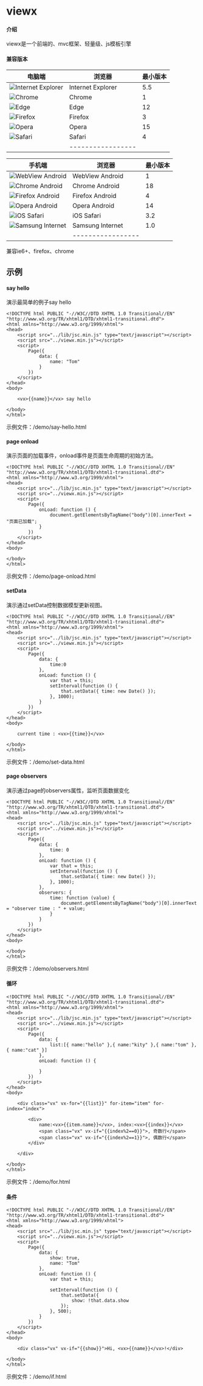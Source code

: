 # viewx

#### 介绍
viewx是一个前端的、mvc框架、轻量级、js模板引擎


#### 兼容版本

| 电脑端 | 浏览器 | 最小版本 |
|-|-|-|
| ![Internet Explorer](https://developer.mozilla.org/static/media/internet-explorer.cf17782c.svg "Internet Explorer")| Internet Explorer | 5.5 |
| ![Chrome](https://developer.mozilla.org/static/media/chrome.4c570865.svg "Chrome")| Chrome | 1 |
| ![Edge](https://developer.mozilla.org/static/media/edge.40018f6a.svg "Edge") | Edge  | 12 |
| ![Firefox](https://developer.mozilla.org/static/media/firefox.51d8a59c.svg "Firefox") | Firefox | 3 |
| ![Opera](https://developer.mozilla.org/static/media/opera.a0ab0c50.svg "Opera") | Opera | 15 |
| ![Safari](https://developer.mozilla.org/static/media/safari.3679eb31.svg "Safari") | Safari | 4 |
|  | ----------------- |  |


| 手机端 | 浏览器 | 最小版本 |
|-|-|-|
| ![WebView Android](https://developer.mozilla.org/static/media/android.7d9bf320.svg "WebView Android") | WebView Android | 1 |
| ![Chrome Android](https://developer.mozilla.org/static/media/chrome.4c570865.svg "Chrome Android") | Chrome Android | 18 |
| ![Firefox Android](https://developer.mozilla.org/static/media/firefox.51d8a59c.svg "Firefox Android") | Firefox Android | 4 |
| ![Opera Android](https://developer.mozilla.org/static/media/opera.a0ab0c50.svg "Opera Android") | Opera Android | 14 |
| ![iOS Safari](https://developer.mozilla.org/static/media/safari.3679eb31.svg "iOS Safari") | iOS Safari | 3.2 |
| ![Samsung Internet](https://developer.mozilla.org/static/media/samsung-internet.6fd7f423.svg "Samsung Internet") | Samsung Internet | 1.0 |
|  | ----------------- |  |


兼容ie6+、firefox、chrome

## 示例
#### say hello
演示最简单的例子say hello

```
<!DOCTYPE html PUBLIC "-//W3C//DTD XHTML 1.0 Transitional//EN" "http://www.w3.org/TR/xhtml1/DTD/xhtml1-transitional.dtd">
<html xmlns="http://www.w3.org/1999/xhtml">
<head>
    <script src="../lib/jsc.min.js" type="text/javascript"></script>
    <script src="../viewx.min.js"></script>
    <script>
        Page({
            data: {
                name: "Tom"
            }
        })
    </script>
</head>
<body>

    <vx>{{name}}</vx> say hello

</body>
</html>
```
示例文件：/demo/say-hello.html

#### page onload
演示页面的加载事件，onload事件是页面生命周期的初始方法。

```
<!DOCTYPE html PUBLIC "-//W3C//DTD XHTML 1.0 Transitional//EN" "http://www.w3.org/TR/xhtml1/DTD/xhtml1-transitional.dtd">
<html xmlns="http://www.w3.org/1999/xhtml">
<head>
    <script src="../lib/jsc.min.js" type="text/javascript"></script>
    <script src="../viewx.min.js"></script>
    <script>
        Page({
            onLoad: function () {
                document.getElementsByTagName("body")[0].innerText = "页面已加载";
            }
        })
    </script>
</head>
<body>

</body>
</html>
```
示例文件：/demo/page-onload.html


#### setData
演示通过setData控制数据模型更新视图。
```
<!DOCTYPE html PUBLIC "-//W3C//DTD XHTML 1.0 Transitional//EN" "http://www.w3.org/TR/xhtml1/DTD/xhtml1-transitional.dtd">
<html xmlns="http://www.w3.org/1999/xhtml">
<head>
    <script src="../lib/jsc.min.js" type="text/javascript"></script>
    <script src="../viewx.min.js"></script>
    <script>
        Page({
            data: {
                time:0
            },
            onLoad: function () {
                var that = this;
                setInterval(function () {
                    that.setData({ time: new Date() });
                }, 1000);
            }
        })
    </script>
</head>
<body>

    current time : <vx>{{time}}</vx>

</body>
</html>
```
示例文件：/demo/set-data.html


#### page observers
演示通过page的observers属性，监听页面数据变化
```
<!DOCTYPE html PUBLIC "-//W3C//DTD XHTML 1.0 Transitional//EN" "http://www.w3.org/TR/xhtml1/DTD/xhtml1-transitional.dtd">
<html xmlns="http://www.w3.org/1999/xhtml">
<head>
    <script src="../lib/jsc.min.js" type="text/javascript"></script>
    <script src="../viewx.min.js"></script>
    <script>
        Page({
            data: {
                time: 0
            },
            onLoad: function () {
                var that = this;
                setInterval(function () {
                    that.setData({ time: new Date() });
                }, 1000);
            },
            observers: {
                time: function (value) {
                    document.getElementsByTagName("body")[0].innerText = "observer time : " + value;
                }
            }
        })
    </script>
</head>
<body>

</body>
</html>
```
示例文件：/demo/observers.html


#### 循环

```
<!DOCTYPE html PUBLIC "-//W3C//DTD XHTML 1.0 Transitional//EN" "http://www.w3.org/TR/xhtml1/DTD/xhtml1-transitional.dtd">
<html xmlns="http://www.w3.org/1999/xhtml">
<head>
    <script src="../lib/jsc.min.js" type="text/javascript"></script>
    <script src="../viewx.min.js"></script>
    <script>
        Page({
            data: {
                list:[{ name:"hello" },{ name:"kity" },{ name:"tom" },{ name:"cat" }]
            },
            onLoad: function () {
                
            }
        })
    </script>
</head>
<body>

    <div class="vx" vx-for="{{list}}" for-item="item" for-index="index">

        <div>
            name:<vx>{{item.name}}</vx>, index:<vx>{{index}}</vx>
            <span class="vx" vx-if="{{index%2==0}}">, 奇数行</span>
            <span class="vx" vx-if="{{index%2==1}}">, 偶数行</span>
        </div>

    </div>

</body>
</html>
```
示例文件：/demo/for.html

#### 条件

```
<!DOCTYPE html PUBLIC "-//W3C//DTD XHTML 1.0 Transitional//EN" "http://www.w3.org/TR/xhtml1/DTD/xhtml1-transitional.dtd">
<html xmlns="http://www.w3.org/1999/xhtml">
<head>
    <script src="../lib/jsc.min.js" type="text/javascript"></script>
    <script src="../viewx.min.js"></script>
    <script>
        Page({
            data: {
                show: true,
                name: "Tom"
            },
            onLoad: function () {
                var that = this;

                setInterval(function () {
                    that.setData({
                        show: !that.data.show
                    });
                }, 500);
            }
        })
    </script>
</head>
<body>

    <div class="vx" vx-if="{{show}}">Hi, <vx>{{name}}</vx>!</div>

</body>
</html>
```
示例文件：/demo/if.html


